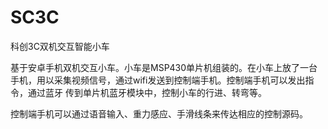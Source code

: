 # SC3C
科创3C双机交互智能小车

基于安卓手机双机交互小车。小车是MSP430单片机组装的。在小车上放了一台手机，用以采集视频信号，通过wifi发送到控制端手机。控制端手机可以发出指令，通过蓝牙
传到单片机蓝牙模块中，控制小车的行进、转弯等。

控制端手机可以通过语音输入、重力感应、手滑线条来传达相应的控制源码。
